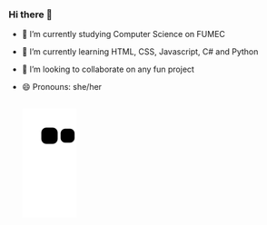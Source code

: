 ### Hi there 👋

- 🔭 I’m currently studying Computer Science on FUMEC 
- 🌱 I’m currently learning HTML, CSS, Javascript, C# and Python
- 👯 I’m looking to collaborate on any fun project
- 😄 Pronouns: she/her

  ##

 
  ![Snake animation](https://github.com/rafaballerini/rafaballerini/blob/output/github-contribution-grid-snake.svg)
 
</div>
